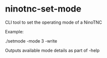 # ninotnc-set-mode

CLI tool to set the operating mode of a NinoTNC

Example:

./setmode -mode 3 -write

Outputs available mode details as part of -help

